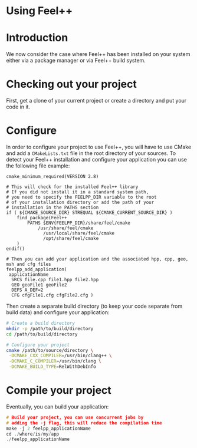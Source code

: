 Using Feel++
============

# Introduction

We now consider the case where Feel++ has been installed on your system
either via a package manager or via Feel++ build system.

# Checking out your project

First, get a clone of your current project or create a directory and put your code in it.

# Configure

In order to configure your project to use Feel++, you will have to use CMake and add a `CMakeLists.txt` file in the root directory of your sources. To detect your Feel++ installation and configure your application you can use the following file example:
```
cmake_minimum_required(VERSION 2.8)

# This will check for the installed Feel++ library
# If you did not install it in a standard system path,
# you need to specify the FEELPP_DIR variable to the root
# of your installation directory or add the path of your 
# installation in the PATHS section
if ( ${CMAKE_SOURCE_DIR} STREQUAL ${CMAKE_CURRENT_SOURCE_DIR} )
    find_package(Feel++ 
        PATHS $ENV{FEELPP_DIR}/share/feel/cmake 
            /usr/share/feel/cmake 
              /usr/local/share/feel/cmake 
              /opt/share/feel/cmake
    )
endif()

# Then you can add your application and the associated hpp, cpp, geo, msh and cfg files
feelpp_add_application(
 applicationName
  SRCS file.cpp file1.hpp file2.hpp
  GEO geoFile1 geoFile2
  DEFS A_DEF=2
  CFG cfgFile1.cfg cfgFile2.cfg )
```

<!-- Kept for further use
In order to take care of that various situation, here is provided a default `CMakeLists.txt` to be put at the top of your project directory:
```cmake
cmake_minimum_required(VERSION 2.8)
if ( ${CMAKE_SOURCE_DIR} STREQUAL ${CMAKE_CURRENT_SOURCE_DIR} )
 FIND_PATH(FEELPP_CMAKE_MODULES FindFeel++.cmake
      PATH  /usr/share/feel/cmake/modules/
         /usr/local/share/feel/cmake/modules/
         /where/I/have/installed/feel++ )
 if ( FEELPP_CMAKE_MODULES )
  set(CMAKE_MODULE_PATH ${FEELPP_CMAKE_MODULES})
 else()
  message(FATAL_ERROR "Feel++ does not seem to have been installed on this platform")
 endif()
 Find_Package(Feel++)
endif()
feelpp_add_application(
 applicationName
  SRCS file.cpp file1.hpp file2.hpp
  GEO geoFile1 geoFile2
  DEFS A_DEF=2
  CFG cfgFile1.cfg cfgFile2.cfg )
```

-->

Then create a separate build directory (to keep your code separate from build data) and configure your application:

```sh
# Create a build directory
mkdir -p /path/to/build/directory
cd /path/to/build/directory

# Configure your project
cmake /path/to/source/directory \
 -DCMAKE_CXX_COMPILER=/usr/bin/clang++ \
 -DCMAKE_C_COMPILER=/usr/bin/clang \
 -DCMAKE_BUILD_TYPE=RelWithDebInfo
```

# Compile your project

Eventually, you can build your application: 

```cpp
# Build your project, you can use concurrent jobs by
# adding the -j flag, this will reduce the compilation time
make -j 2 feelpp_applicationName
cd ./where/is/my/app
./feelpp_applicationName
```

